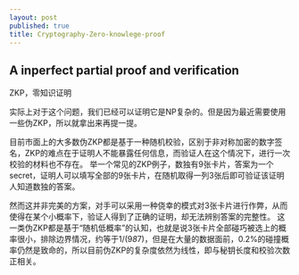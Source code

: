 ```yaml
---
layout: post
published: true
title: Cryptography-Zero-knowlege-proof
---
```

## A inperfect partial proof and verification

ZKP，零知识证明

实际上对于这个问题，我们已经可以证明它是NP复杂的。但是因为最近需要使用一些伪ZKP，所以就拿出来再提一提。

目前市面上的大多数伪ZKP都是基于一种随机校验，区别于非对称加密的数字签名，ZKP的难点在于证明人不能暴露任何信息，而验证人在这个情况下，进行一次校验的材料也不存在。
举一个常见的ZKP例子，数独有9张卡片，答案为一个secret，证明人可以填写全部的9张卡片，在随机取得一列3张后即可验证该证明人知道数独的答案。

然而这并非完美的方案，对手可以采用一种侥幸的模式对3张卡片进行作弊，从而使得在某个小概率下，验证人得到了正确的证明，却无法辨别答案的完整性。
这一类伪ZKP都是基于“随机低概率”的认知，也就是说3张卡片全部碰巧被选上的概率很小，排除边界情况，约等于1/(9*8*7)，但是在大量的数据面前，0.2%的碰撞概率仍然是致命的，所以目前伪ZKP的复杂度依然为线性，即与秘钥长度和校验次数正相关。

